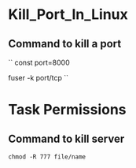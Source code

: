 # Kill_Port_In_Linux
  ## Command to kill a port
  ``
  const port=8000
  
  fuser -k port/tcp
  ``
  

# Task Permissions

  ## Command to kill server
  
  `chmod -R 777 file/name`
  

